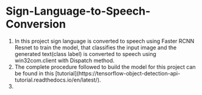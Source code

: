 # Sign-Language-to-Speech-Conversion
<ol>
<li>In this project sign language is converted to speech using Faster RCNN Resnet to train the model, that classifies the input image and the generated text(class label) is converted to speech using win32com.client with Dispatch method. </li>
<li>The complete procedure followed to build the model for this project can be found in this [tutorial](https://tensorflow-object-detection-api-tutorial.readthedocs.io/en/latest/). 
 </li>
  <li></li>
